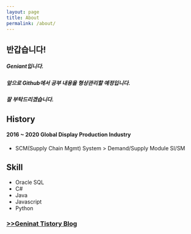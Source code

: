 ```yaml
---
layout: page
title: About
permalink: /about/
---
```


## 반갑습니다!

##### Geniant입니다.
##### 앞으로 Github에서 공부 내용을 형상관리할 예정입니다.
##### 잘 부탁드리겠습니다.



## History
#### 2016 ~ 2020 Global Display Production Industry
+ SCM(Supply Chain Mgmt) System > Demand/Supply Module SI/SM


## Skill
+ Oracle SQL
+ C#
+ Java
+ Javascript
+ Python

### [>>Geninat Tistory Blog](https://geniant.co.kr/)